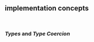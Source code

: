 implementation concepts
-----------------------

<br />

### *Types* and *Type Coercion*

<br />

<mmm-embed wrap="raw" path="../../mmmfs/type_coercion_graph"></mmm-embed>
